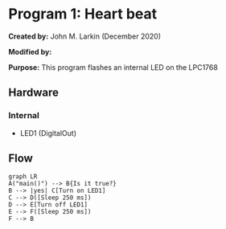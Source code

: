 # Program 1: Heart beat
**Created by:** John M. Larkin (December 2020)

**Modified by:**

**Purpose:** This program flashes an internal LED on the LPC1768

## Hardware
### Internal
* LED1 (DigitalOut)

## Flow
```mermaid
graph LR
A("main()") --> B{Is it true?}
B --> |yes| C[Turn on LED1]
C --> D([Sleep 250 ms])
D --> E[Turn off LED1]
E --> F([Sleep 250 ms])
F --> B
```